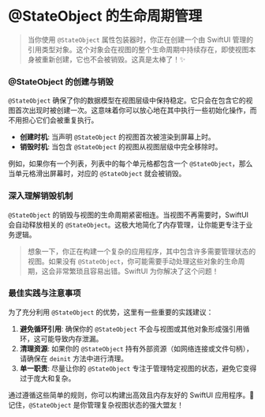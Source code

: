 ﻿# @StateObject 的生命周期管理

> 当你使用 `@StateObject` 属性包装器时，你正在创建一个由 SwiftUI 管理的引用类型对象。这个对象会在视图的整个生命周期中持续存在，即使视图本身被重新创建，它也不会被销毁。这真是太棒了！✨

### @StateObject 的创建与销毁

`@StateObject` 确保了你的数据模型在视图层级中保持稳定。它只会在包含它的视图首次出现时被创建一次。这意味着你可以放心地在其中执行一些初始化操作，而不用担心它们会被重复执行。

*   **创建时机**: 当声明 `@StateObject` 的视图首次被渲染到屏幕上时。
*   **销毁时机**: 当包含 `@StateObject` 的视图从视图层级中完全移除时。

例如，如果你有一个列表，列表中的每个单元格都包含一个 `@StateObject`，那么当单元格滑出屏幕时，对应的 `@StateObject` 就会被销毁。

### 深入理解销毁机制

`@StateObject` 的销毁与视图的生命周期紧密相连。当视图不再需要时，SwiftUI 会自动释放相关的 `@StateObject`。这极大地简化了内存管理，让你能更专注于业务逻辑。

> 想象一下，你正在构建一个复杂的应用程序，其中包含许多需要管理状态的视图。如果没有 `@StateObject`，你可能需要手动处理这些对象的生命周期，这会非常繁琐且容易出错。SwiftUI 为你解决了这个问题！

### 最佳实践与注意事项

为了充分利用 `@StateObject` 的优势，这里有一些重要的实践建议：

1.  **避免循环引用**: 确保你的 `@StateObject` 不会与视图或其他对象形成强引用循环，这可能导致内存泄漏。
2.  **清理资源**: 如果你的 `@StateObject` 持有外部资源（如网络连接或文件句柄），请确保在 `deinit` 方法中进行清理。
3.  **单一职责**: 尽量让你的 `@StateObject` 专注于管理特定视图的状态，避免它变得过于庞大和复杂。

通过遵循这些简单的规则，你可以构建出高效且内存友好的 SwiftUI 应用程序。🚀 记住，`@StateObject` 是你管理复杂视图状态的强大盟友！


